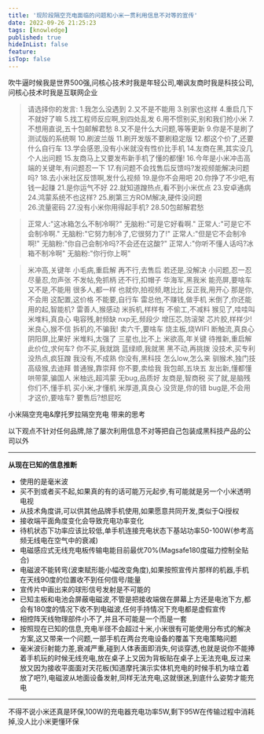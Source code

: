 ```yaml
---
title: '现阶段隔空充电面临的问题和小米一贯利用信息不对等的宣传'
date: 2022-09-26 21:25:23
tags: [knowledge]
published: true
hideInList: false
feature: 
isTop: false
---
```

吹牛逼时候我是世界500强,问核心技术时我是年轻公司,嘲讽友商时我是科技公司,问核心技术时我是互联网企业

<!-- more -->

>请选择你的发言:
1.我怎么没遇到
2.又不是不能用
3.别家也这样
4.重启几下不就好了嘛
5.找工程师反应啊,别四处乱发
6.用不惯别买,别和我们抢小米
7.不想用直说,五十包邮解君愁
8.又不是什么大问题,等等更新
9.你是不是刷了测试版的系统啊
10.刷波兰版
11.刷开发版不要刷稳定版
12.都这个价了,还要什么自行车
13.学会感恩,没有小米就没有性价比手机
14.友商在黑,其实没几个人出问题
15.友商马上又要发布新手机了懂的都懂!
16.今年是小米冲击高端的关键年,有问题忍一下
17.有问题不会找售后反馈吗?发视频能解决问题吗?
18.去小米社区反馈啊,发什么视频
19.是你不会用吧
20.你挣了不少吧,有钱一起赚
21.是你运气不好
22.就知道蹭热点,看不到小米优点
23.安卓通病
24.鸿蒙系统不也这样?
25.刷第三方ROM解决,硬件没问题                                       
26.流量密码
27.没有小米你用得起手机?
28.50包邮解君愁

>正常人:"这冰箱怎么不制冷啊?"
无脑粉:"可是它好看啊."
正常人:"可是它不会制冷啊."
无脑粉:"它努力制冷了,它很努力了!"
正常人:"但是它不会制冷啊!"
无脑粉:"你自己会制冷吗?不会还在这酸?"
正常人:"你听不懂人话吗?冰箱不制冷啊"
无脑粉:"你行你上啊"

>米冲高,关键年
小毛病,重启解
再不行,去售后
若还是,没解决
小问题,忍一忍
尽量忍,勿声张
不发帖,免抓柄
还不行,扣帽子
华海军,黑我米
能亮屏,要啥车
又不是,不能用
很多人,都一样
也就你,拍视频,瞎比比
反正我,用开心
那是你,不会用
这配置,这价格
不能要,自行车
雷总他,不赚钱,做手机
米倒了,你还能
用的起,智能机?
雷善人,猴感动
米拆机,样样有
不偷工,不减料
猴见了,哇哇叫
米堆料,真良心
电容残,射频缺
nxp无,频段少
增压芯,防滚架
芯片胶,样样少!
米良心,猴不信
拆机的,不骗我!
卖六千,要啥车
烧主板,烧WIFI
断触流,真良心
阴阳屏,比果好
米堆料,太强了
三星也,比不上
米欲高,年关键
待推新,重启解
此价位,求何车?
你不买,我就跳
蓝绿顺,我就黑
黑不动,再挑拨
没技术,买专利
没热点,疯狂蹭
我没有,不成熟
你没有,黑科技
怎么low,怎么来
驯猴术,独门技
高级猴,去迪拜
普通猴,靠崇拜
你不要,卖给我
我包邮,五块五
友出新,懂都懂
哄带蒙,骗国人
米柚远,超鸿蒙
无bug,品质好
友商是,智商税
买了就,是脑残
你们不,懂手机
买小米,才懂机
米厚道,真良心
没货是,你的错
bug是,不会用
才这价,要啥车?
要售后?想屁吃

小米隔空充电&摩托罗拉隔空充电 带来的思考

以下观点不针对任何品牌,除了屡次利用信息不对等把自己包装成黑科技产品的公司以外
<hr>

**从现在已知的信息推断**

+ 使用的是毫米波
+ 买不到或者买不起,如果真的有的话可能万元起步,有可能就是另一个小米透明电视
+ 从技术角度讲,可以供其他品牌手机使用,如果愿意共同开发,类似于Qi授权
+ 接收端平面角度变化会导致充电功率变化
+ 待机状态下功率应该比较低,单手机连接充电状态下基站功率50-100W(参考高频无线电在空气中的衰减)
+ 电磁感应式无线充电板传输电能目前最优70%(Magsafe180度磁力控制全贴合)
+ 电磁波不能转弯(波束赋形能小幅改变角度),如果按照宣传片那样的机器,手机在天线90度的位置收不到任何信号/能量
+ 宣传片中画出来的球形信号发射是不可能的
+ 已知主板和电池会屏蔽电磁波,不管是把接收端做在屏幕上方还是电池下方,都会有180度的情况下收不到电磁波,任何手持情况下充电都是虚假宣传
+ 相控阵天线物理部件小不了,并且不可能是一个而是一套
+ 按照现在已知的信息,充电半径不会超过十米,小米很有可能使用分布式的解决方案,这又带来一个问题,一部手机在两台充电设备的覆盖下充电策略问题
+ 毫米波衍射能力差,衰减严重,碰到人体表面即消失,何谈穿透,也就是说你不能捧着手机玩的时候无线充电,放在桌子上又因为背板贴在桌子上无法充电,反过来放又因为接收平面面对天花板(知道摩托演示实体机充电的时候手机为啥立着放了吧?),电磁波从地面设备发射,同样无法充电,这就很迷,到底什么姿势才能充电
<hr>

不得不说小米还真是环保,100W的充电器充电功率5W,剩下95W在传输过程中消耗掉,没人比小米更懂环保
